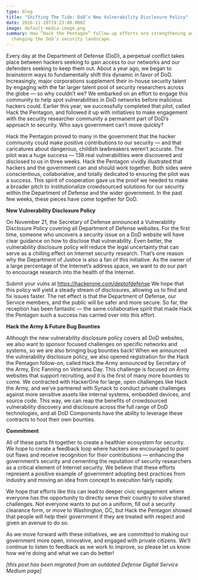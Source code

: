 ```yaml
---
type: blog
title: "Shifting The Tide: DoD’s New Vulnerability Disclosure Policy"
date: 2016-11-28T19:23:00.000Z
image: default-media-image.png
summary: How “Hack the Pentagon” follow-up efforts are strengthening and
  changing the DoD’s security landscape.
---
```


Every day at the Department of Defense (DoD), a perpetual conflict takes place between hackers seeking to gain access to our networks and our defenders seeking to keep them out. About a year ago, we began to brainstorm ways to fundamentally shift this dynamic in favor of DoD. Increasingly, major corporations supplement their in-house security talent by engaging with the far larger talent pool of security researchers across the globe — so why couldn’t we? We embarked on an effort to engage this community to help spot vulnerabilities in DoD networks before malicious hackers could. Earlier this year, we successfully completed that pilot, called Hack the Pentagon, and followed it up with initiatives to make engagement with the security researcher community a permanent part of DoD’s approach to security. Who says government can’t move quickly?

Hack the Pentagon proved to many in the government that the hacker community could make positive contributions to our security — and that caricatures about dangerous, childish lawbreakers weren’t accurate. The pilot was a huge success — 138 real vulnerabilities were discovered and disclosed to us in three weeks. Hack the Pentagon vividly illustrated that hackers and the government can and should work together. Both sides were conscientious, collaborative, and totally dedicated to ensuring the pilot was a success. This spirit of cooperation gave us the proof we needed to make a broader pitch to institutionalize crowdsourced solutions for our security within the Department of Defense and the wider government. In the past few weeks, these pieces have come together for DoD.

**New Vulnerability Disclosure Policy**

On November 21, the Secretary of Defense announced a Vulnerability Disclosure Policy covering all Department of Defense websites. For the first time, someone who uncovers a security issue on a DoD website will have clear guidance on how to disclose that vulnerability. Even better, the vulnerability disclosure policy will reduce the legal uncertainty that can serve as a chilling effect on Internet security research. That’s one reason why the Department of Justice is also a fan of this initiative. As the owner of a large percentage of the Internet’s address space, we want to do our part to encourage research into the health of the Internet.

Submit your vulns at https://hackerone.com/deptofdefense We hope that this policy will yield a steady stream of disclosures, allowing us to find and fix issues faster. The net effect is that the Department of Defense, our Service members, and the public will be safer and more secure. So far, the reception has been fantastic — the same collaborative spirit that made Hack the Pentagon such a success has carried over into this effort.

**Hack the Army & Future Bug Bounties**

Although the new vulnerability disclosure policy covers all DoD websites, we also want to sponsor focused challenges on specific networks and systems, so we are also bringing bug bounties back! When we announced the vulnerability disclosure policy, we also opened registration for the Hack the Pentagon follow-on, called Hack the Army announced by Secretary of the Army, Eric Fanning on Veterans Day. This challenge is focused on Army websites that support recruiting, and it is the first of many more bounties to come. We contracted with HackerOne for large, open challenges like Hack the Army, and we’ve partnered with Synack to conduct private challenges against more sensitive assets like internal systems, embedded devices, and source code. This way, we can reap the benefits of crowdsourced vulnerability discovery and disclosure across the full range of DoD technologies, and all DoD Components have the ability to leverage these contracts to host their own bounties.

**Commitment**

All of these parts fit together to create a healthier ecosystem for security. We hope to create a feedback loop where hackers are encouraged to point out flaws and receive recognition for their contributions — enhancing the government’s security and cementing the reputation of security researchers as a critical element of Internet security. We believe that these efforts represent a positive example of government adopting best practices from industry and moving an idea from concept to execution fairly rapidly.

We hope that efforts like this can lead to deeper civic engagement where everyone has the opportunity to directly serve their country to solve shared challenges. Not everyone wants to put on a uniform, fill out a security clearance form, or move to Washington, DC, but Hack the Pentagon showed that people will help their government if they are treated with respect and given an avenue to do so.

As we move forward with these initiatives, we are committed to making our government more open, innovative, and engaged with private citizens. We’ll continue to listen to feedback as we work to improve, so please let us know how we’re doing and what we can do better!

_\[this post has been migrated from an outdated Defense Digital Service Medium page]_
